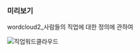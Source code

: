 ### 미리보기
wordcloud2_사람들의 직업에 대한 정의에 관하여

![직업워드클라우드](https://user-images.githubusercontent.com/60343147/118793255-64948f80-b8d3-11eb-8bf3-2c9e0e65fe8c.png)
